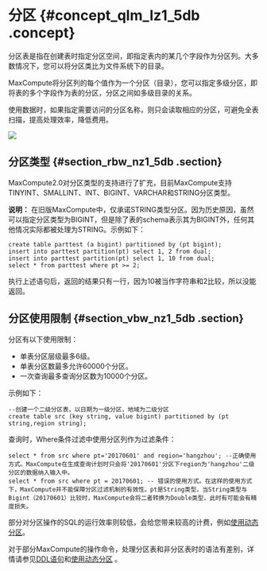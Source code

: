 # 分区 {#concept_qlm_lz1_5db .concept}

分区表是指在创建表时指定分区空间，即指定表内的某几个字段作为分区列。大多数情况下，您可以将分区类比为文件系统下的目录。

MaxCompute将分区列的每个值作为一个分区（目录），您可以指定多级分区，即将表的多个字段作为表的分区，分区之间如多级目录的关系。

使用数据时，如果指定需要访问的分区名称，则只会读取相应的分区，可避免全表扫描，提高处理效率，降低费用。

![](http://static-aliyun-doc.oss-cn-hangzhou.aliyuncs.com/assets/img/11922/1036_zh-CN.png)

## 分区类型 {#section_rbw_nz1_5db .section}

MaxCompute2.0对分区类型的支持进行了扩充，目前MaxCompute支持TINYINT、SMALLINT、INT、BIGINT、VARCHAR和STRING分区类型。

**说明：** 在旧版MaxCompute中，仅承诺STRING类型分区。因为历史原因，虽然可以指定分区类型为BIGINT，但是除了表的schema表示其为BIGINT外，任何其他情况实际都被处理为STRING。示例如下：

```
create table parttest (a bigint) partitioned by (pt bigint);
insert into parttest partition(pt) select 1, 2 from dual;
insert into parttest partition(pt) select 1, 10 from dual;
select * from parttest where pt >= 2;
```

执行上述语句后，返回的结果只有一行，因为10被当作字符串和2比较，所以没能返回。

## 分区使用限制 {#section_vbw_nz1_5db .section}

分区有以下使用限制：

-   单表分区层级最多6级。
-   单表分区数最多允许60000个分区。
-   一次查询最多查询分区数为10000个分区。

示例如下：

```
--创建一个二级分区表，以日期为一级分区，地域为二级分区
create table src (key string, value bigint) partitioned by (pt string,region string);
```

查询时，Where条件过滤中使用分区列作为过滤条件：

```
select * from src where pt='20170601' and region='hangzhou'; --正确使用方式。MaxCompute在生成查询计划时只会将'20170601'分区下region为'hangzhou'二级分区的数据纳入输入中。
select * from src where pt = 20170601; -- 错误的使用方式。在这样的使用方式下，MaxCompute并不能保障分区过滤机制的有效性。pt是String类型，当String类型与Bigint（20170601）比较时，MaxCompute会将二者转换为Double类型，此时有可能会有精度损失。
```

部分对分区操作的SQL的运行效率则较低，会给您带来较高的计费，例如[使用动态分区](../cn.zh-CN/用户指南/SQL/INSERT操作.md)。

对于部分MaxCompute的操作命令，处理分区表和非分区表时的语法有差别，详情请参见[DDL语句](../cn.zh-CN/用户指南/SQL/DDL语句.md)和[使用动态分区](../cn.zh-CN/用户指南/SQL/INSERT操作.md) 。

